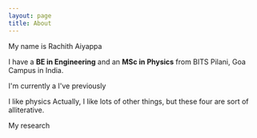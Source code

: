 ```yaml
---
layout: page
title: About
---
```


My name is Rachith Aiyappa

I have a **BE in Engineering** and an **MSc in Physics** from BITS Pilani, Goa Campus in India.

I'm currently a 
I've previously 

I like physics 
Actually, I like lots of other things, but these four are sort of alliterative.

My research 

